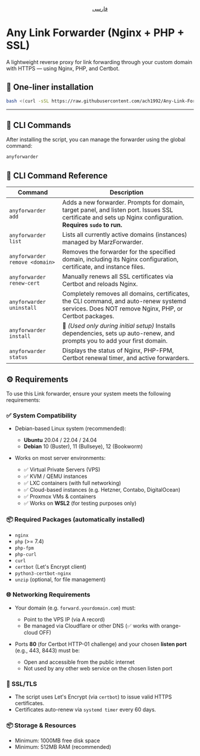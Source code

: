 <p align="center">
 <a href="./README.fa.md">
 فارسی
 </a>
</p>

# Any Link Forwarder (Nginx + PHP + SSL)

A lightweight reverse proxy for link forwarding through your custom domain with HTTPS — using Nginx, PHP, and Certbot.

## 🔧 One-liner installation

```bash
bash <(curl -sSL https://raw.githubusercontent.com/ach1992/Any-Link-Forwarder/main/anyforwarder.sh) install
```

---

## 🚀 CLI Commands

After installing the script, you can manage the forwarder using the global command:

```bash
anyforwarder
```

## 🧩 CLI Command Reference

| Command | Description |
|---------|-------------|
| `anyforwarder add` | Adds a new forwarder. Prompts for domain, target panel, and listen port. Issues SSL certificate and sets up Nginx configuration. **Requires `sudo` to run.** |
| `anyforwarder list` | Lists all currently active domains (instances) managed by MarzForwarder. |
| `anyforwarder remove <domain>` | Removes the forwarder for the specified domain, including its Nginx configuration, certificate, and instance files. |
| `anyforwarder renew-cert` | Manually renews all SSL certificates via Certbot and reloads Nginx. |
| `anyforwarder uninstall` | Completely removes all domains, certificates, the CLI command, and auto-renew systemd services. Does NOT remove Nginx, PHP, or Certbot packages. |
| `anyforwarder install` | 📌 *(Used only during initial setup)* Installs dependencies, sets up auto-renew, and prompts you to add your first domain. |
| `anyforwarder status` | Displays the status of Nginx, PHP-FPM, Certbot renewal timer, and active forwarders. |

## ⚙️ Requirements

To use this Link forwarder, ensure your system meets the following requirements:

### ✅ System Compatibility

- Debian-based Linux system (recommended):
  - **Ubuntu** 20.04 / 22.04 / 24.04
  - **Debian** 10 (Buster), 11 (Bullseye), 12 (Bookworm)

- Works on most server environments:
  - ✅ Virtual Private Servers (VPS)
  - ✅ KVM / QEMU instances
  - ✅ LXC containers (with full networking)
  - ✅ Cloud-based instances (e.g. Hetzner, Contabo, DigitalOcean)
  - ✅ Proxmox VMs & containers
  - ✅ Works on **WSL2** (for testing purposes only)

### 📦 Required Packages (automatically installed)

- `nginx`
- `php` (>= 7.4)
- `php-fpm`
- `php-curl`
- `curl`
- `certbot` (Let's Encrypt client)
- `python3-certbot-nginx`
- `unzip` (optional, for file management)

### 🌐 Networking Requirements

- Your domain (e.g. `forward.yourdomain.com`) must:
  - Point to the VPS IP (via A record)
  - Be managed via Cloudflare or other DNS (✅ works with orange-cloud OFF)

- Ports **80** (for Certbot HTTP-01 challenge) and your chosen **listen port** (e.g., 443, 8443) must be:
  - Open and accessible from the public internet
  - Not used by any other web service on the chosen listen port

### 🔐 SSL/TLS

- The script uses Let's Encrypt (via `certbot`) to issue valid HTTPS certificates.
- Certificates auto-renew via `systemd timer` every 60 days.

### 📦 Storage & Resources

- Minimum: 1000MB free disk space
- Minimum: 512MB RAM (recommended)
